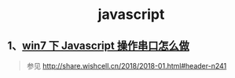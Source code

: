 # <center>javascript</center>

## 1、[win7 下 Javascript 操作串口怎么做]()

> 参见 http://share.wishcell.cn/2018/2018-01.html#header-n241

